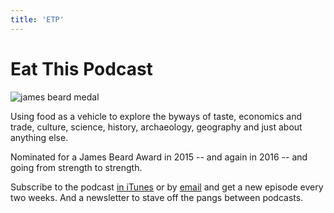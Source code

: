 ```yaml
---
title: 'ETP'
---
```


<div class="flex flex-col md:border-solid md:border-grey-700 md:border-t-8 ">
<div class="flex flex-col ">
<h1 class="px-2 md:px-4 md:pt-2 text-3xl md:text-3xl text-grey-700">Eat This Podcast</h1>

<div class="mb-4 md:flex md:flex-row md:items-start md:justify-between md:w-3/4 md:mx-auto md:mb-8">

<div class="hidden md:px-4 md:object-contain md:block md:flex-grow md:w-1/3 md:shadow-xl ">
<img class=" " src="/user/themes/tailwind/images/citrus-repeat-cover.png" alt="james beard medal">
</div>

<div class="text-sm md:text-xl pl-2 md:mr-4 md:ml-2 md:w-2/3 ">
<p>Using food as a vehicle to explore the byways of taste, economics and trade, culture, science, history, archaeology, geography and just about anything else.
</p>
<p>
Nominated for a James Beard Award in 2015 -- and again in 2016 -- and going from strength to strength.
</p>
<p>
Subscribe to the podcast <a href="https://itunes.apple.com/it/podcast/eat-this-podcast/id612994662?l=en">in iTunes</a> or by <a href="https://itunes.apple.com/it/podcast/eat-this-podcast/id612994662?l=en">email</a> and get a new episode every two weeks. And a newsletter to stave off the pangs between podcasts.</p></p>
</div>
</div>
</div>
</div>
